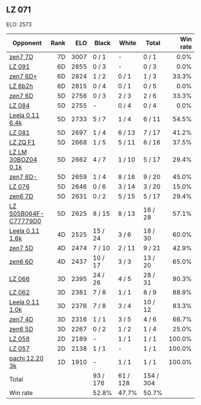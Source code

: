 ## LZ 071 ##

ELO: 2573

Opponent | Rank | ELO | Black | White | Total | Win rate
---------|-----:|----:|-------|-------|-------|-------:
[zen7 7D](zen7%207D.md) | 7D | 3007 | 0 / 1 | - | 0 / 1 | 0.0%
[LZ 091](LZ%20091.md) | 6D | 2855 | 0 / 3 | - | 0 / 3 | 0.0%
[zen7 6D+](zen7%206D+.md) | 6D | 2824 | 1 / 2 | 0 / 1 | 1 / 3 | 33.3%
[LZ 6b2h](LZ%206b2h.md) | 6D | 2815 | 0 / 4 | 0 / 1 | 0 / 5 | 0.0%
[zen7 6D](zen7%206D.md) | 5D | 2756 | 0 / 3 | 2 / 3 | 2 / 6 | 33.3%
[LZ 084](LZ%20084.md) | 5D | 2755 | - | 0 / 4 | 0 / 4 | 0.0%
[Leela 0.11 6.4k](Leela%200.11%206.4k.md) | 5D | 2733 | 5 / 7 | 1 / 4 | 6 / 11 | 54.5%
[LZ 081](LZ%20081.md) | 5D | 2697 | 1 / 4 | 6 / 13 | 7 / 17 | 41.2%
[LZ ZQ F1](LZ%20ZQ%20F1.md) | 5D | 2668 | 1 / 5 | 5 / 11 | 6 / 16 | 37.5%
[LZ LM 30BOZ04 0.1k](LZ%20LM%2030BOZ04%200.1k.md) | 5D | 2662 | 4 / 7 | 1 / 10 | 5 / 17 | 29.4%
[zen7 6D-](zen7%206D-.md) | 5D | 2659 | 1 / 4 | 8 / 16 | 9 / 20 | 45.0%
[LZ 076](LZ%20076.md) | 5D | 2646 | 0 / 6 | 3 / 14 | 3 / 20 | 15.0%
[zen6 7D](zen6%207D.md) | 5D | 2631 | 0 / 2 | 5 / 15 | 5 / 17 | 29.4%
[LZ S05B064F-C77779D0](LZ%20S05B064F-C77779D0.md) | 5D | 2625 | 8 / 15 | 8 / 13 | 16 / 28 | 57.1%
[Leela 0.11 1.6k](Leela%200.11%201.6k.md) | 4D | 2525 | 15 / 24 | 3 / 6 | 18 / 30 | 60.0%
[zen7 5D](zen7%205D.md) | 4D | 2474 | 7 / 10 | 2 / 11 | 9 / 21 | 42.9%
[zen6 6D](zen6%206D.md) | 4D | 2437 | 10 / 17 | 3 / 3 | 13 / 20 | 65.0%
[LZ 066](LZ%20066.md) | 3D | 2395 | 24 / 26 | 4 / 5 | 28 / 31 | 90.3%
[LZ 062](LZ%20062.md) | 3D | 2381 | 7 / 8 | 1 / 1 | 8 / 9 | 88.9%
[Leela 0.11 1.0k](Leela%200.11%201.0k.md) | 3D | 2376 | 7 / 8 | 3 / 4 | 10 / 12 | 83.3%
[zen7 4D](zen7%204D.md) | 3D | 2316 | 1 / 1 | 3 / 5 | 4 / 6 | 66.7%
[zen6 5D](zen6%205D.md) | 3D | 2267 | 0 / 2 | 1 / 2 | 1 / 4 | 25.0%
[LZ 058](LZ%20058.md) | 2D | 2189 | - | 1 / 1 | 1 / 1 | 100.0%
[LZ 057](LZ%20057.md) | 2D | 2138 | 1 / 1 | - | 1 / 1 | 100.0%
[pachi 12.20 3k](pachi%2012.20%203k.md) | 1D | 1910 | - | 1 / 1 | 1 / 1 | 100.0%
Total | | | 93 / 176 | 61 / 128 | 154 / 304 | 
Win rate| | | 52.8% | 47.7% | 50.7% | 
